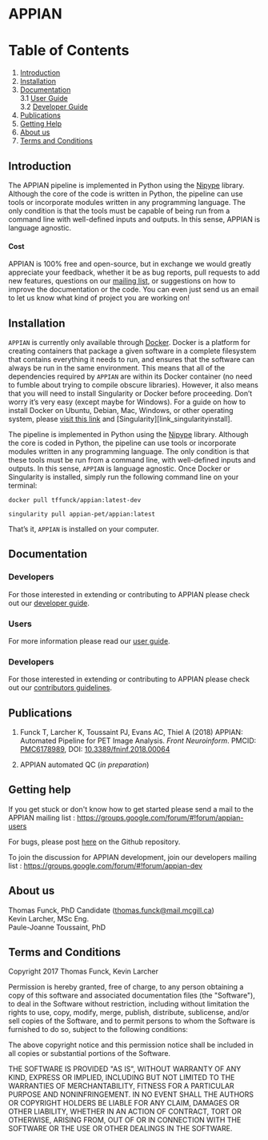 # APPIAN
Table of Contents
=================
 1. [Introduction](#introduction)
 2. [Installation](#installation)
 3. [Documentation](#documentation)\
     3.1 [User Guide](https://github.com/APPIAN-PET/APPIAN/blob/master/USERGUIDE.md)\
     3.2 [Developer Guide](link_contributing)
 4. [Publications](#publications)
 5. [Getting Help](#getting-help)
 6. [About us](#about-us)
 7. [Terms and Conditions](#terms-and-conditions)


## Introduction
The APPIAN pipeline is implemented in Python using the [Nipype][nipype] library. Although the core of the code is written in Python, the pipeline can use tools or incorporate modules written in any programming language. The only condition is that the tools must be capable of being run from a command line with well-defined inputs and outputs. In this sense, APPIAN is  language agnostic.


#### Cost
APPIAN is 100% free and open-source, but in exchange we would greatly appreciate your feedback, whether it be as bug reports, pull requests to add new features, questions on our [mailing list](https://groups.google.com/forum/#!forum/appian-users), or suggestions on how to improve the documentation or the code. You can even just send us an email to let us know what kind of project you are working on!   

## Installation 

``APPIAN`` is currently only available through [Docker][link_dockerhome]. Docker is a platform for creating containers that package a given software in a complete filesystem that contains everything it needs to run, and ensures that the software can always be run in the same environment. This means that all of the dependencies required by ``APPIAN`` are within its Docker container (no need to fumble about trying to compile obscure libraries). However, it also means that you will need to install Singularity or Docker before proceeding. Don’t worry it’s very easy (except maybe for Windows). For a guide on how to install Docker on Ubuntu, Debian, Mac, Windows, or other operating system, please [visit this link][link_dockerinstall] and [Singularity][link_singularityinstall].  

The pipeline is implemented in Python using the [Nipype][link_nipypertd] library. Although the core is coded in Python, the pipeline can use tools or incorporate modules written in any programming language. The only condition is that these tools must be run from a command line, with well-defined inputs and outputs. In this sense, ``APPIAN`` is  language agnostic.
Once Docker or Singularity is installed, simply run the following command line on your terminal:

```
docker pull tffunck/appian:latest-dev

singularity pull appian-pet/appian:latest
```

That’s it, ``APPIAN`` is installed on your computer. 

## Documentation

### Developers
For those interested in extending or contributing to APPIAN please check out our [developer guide][link_contributing]. 

### Users
For more information please read our [user guide][link_userguide]. 

### Developers
For those interested in extending or contributing to APPIAN please check out our [contributors guidelines][link_contributors].

## Publications
1. Funck T, Larcher K, Toussaint PJ, Evans AC, Thiel A (2018) APPIAN: Automated Pipeline for PET Image Analysis. *Front Neuroinform*. PMCID: [PMC6178989][link_pmcid], DOI: [10.3389/fninf.2018.00064][link_doi]

2. APPIAN automated QC (*in preparation*)

[link_dockerinstall]: https://docs.docker.com/install/
[link_civet]: https://mcin-cnim.ca/technology/civet/
[link_cbrain]: https://github.com/aces/cbrain/wiki
[link_nipypertd]: https://nipype.readthedocs.io/en/latest/
[link_dockerhome]: https://docs.docker.com/
[link_userguide]: https://github.com/APPIAN-PET/APPIAN/blob/master/USERGUIDE.md
[link_contributors]: https://github.com/APPIAN-PET/APPIAN/blob/master/CONTRIBUTING.md
[link_pmcid]: https://www.ncbi.nlm.nih.gov/pmc/articles/PMC6178989/
[link_doi]: https://doi.org/10.3389/fninf.2018.00064

## Getting help

If you get stuck or don't know how to get started please send a mail to the APPIAN mailing list :
https://groups.google.com/forum/#!forum/appian-users

For bugs, please post [here](#https://github.com/APPIAN-PET/APPIAN/issues) on the Github repository.

To join the discussion for APPIAN development, join our developers mailing list : 
https://groups.google.com/forum/#!forum/appian-dev



## About us
Thomas Funck, PhD Candidate (thomas.funck@mail.mcgill.ca)\
Kevin Larcher, MSc Eng.\
Paule-Joanne Toussaint, PhD

## Terms and Conditions
Copyright 2017 Thomas Funck, Kevin Larcher


Permission is hereby granted, free of charge, to any person obtaining a copy of this software and associated documentation files (the "Software"), to deal in the Software without restriction, including without limitation the rights to use, copy, modify, merge, publish, distribute, sublicense, and/or sell copies of the Software, and to permit persons to whom the Software is furnished to do so, subject to the following conditions:

The above copyright notice and this permission notice shall be included in all copies or substantial portions of the Software.

THE SOFTWARE IS PROVIDED "AS IS", WITHOUT WARRANTY OF ANY KIND, EXPRESS OR IMPLIED, INCLUDING BUT NOT LIMITED TO THE WARRANTIES OF MERCHANTABILITY, FITNESS FOR A PARTICULAR PURPOSE AND NONINFRINGEMENT. IN NO EVENT SHALL THE AUTHORS OR COPYRIGHT HOLDERS BE LIABLE FOR ANY CLAIM, DAMAGES OR OTHER LIABILITY, WHETHER IN AN ACTION OF CONTRACT, TORT OR OTHERWISE, ARISING FROM, OUT OF OR IN CONNECTION WITH THE SOFTWARE OR THE USE OR OTHER DEALINGS IN THE SOFTWARE.


[link_contributing]: https://github.com/APPIAN-PET/APPIAN/blob/master/CONTRIBUTING.md
[link_user_guide]: https://github.com/APPIAN-PET/APPIAN/blob/master/USERGUIDE.md
[ubuntu_docker]: https://docs.docker.com/install/linux/docker-ce/ubuntu/
[debian_docker]: https://docs.docker.com/install/linux/docker-ce/ubuntu/
[mac_docker]: https://docs.docker.com/docker-for-mac/install/
[windows_docker]: https://docs.docker.com/docker-for-windows/install/
[nipype]: http://nipype.readthedocs.io/en/latest/
[cbrain]: https://mcin-cnim.ca/technology/cbrain/

